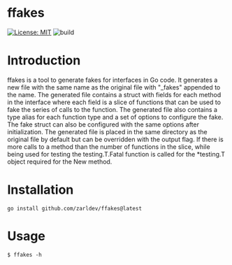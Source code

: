 # ffakes

[![License: MIT](https://img.shields.io/badge/License-MIT-yellow.svg)](https://opensource.org/licenses/MIT)
![build](https://github.com/zarldev/ffakes/actions/workflows/go.yml/badge.svg)

# Introduction 
ffakes is a tool to generate fakes for interfaces in Go code. It generates a new file with the same name as the original file with "_fakes" appended to the name. The generated file contains a struct with fields for each method in the interface where each field is a slice of functions that can be used to fake the series of calls to the function. The generated file also contains a type alias for each function type and a set of options to configure the fake.  The fake struct can also be configured with the same options after initialization. The generated file is placed in the same directory as the original file by default but can be overridden with the output flag. If there is more calls to a method than the number of functions in the slice, while being used for testing the testing.T.Fatal function is called for the *testing.T object required for the New method.

# Installation 
```
go install github.com/zarldev/ffakes@latest
```

# Usage 
```
$ ffakes -h

